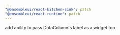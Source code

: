 ```yaml
---
"@ensembleui/react-kitchen-sink": patch
"@ensembleui/react-runtime": patch
---
```


add ability to pass DataColumn's label as a widget too
